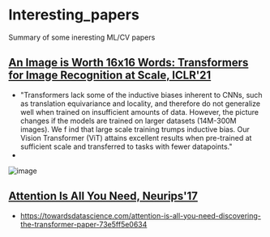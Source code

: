 # Interesting_papers
Summary of some ineresting ML/CV papers

## [An Image is Worth 16x16 Words: Transformers for Image Recognition at Scale, ICLR'21](https://arxiv.org/pdf/2010.11929)
* "Transformers lack some of the inductive biases inherent to CNNs, such as translation equivariance and locality, and therefore do not generalize well when trained on insufficient amounts of data. However, the picture changes if the models are trained on larger datasets (14M-300M images). We f ind that large scale training trumps inductive bias. Our Vision Transformer (ViT) attains excellent results when pre-trained at sufficient scale and transferred to tasks with fewer datapoints."
* 

![image](https://user-images.githubusercontent.com/13063395/147115474-a2f9919b-54ec-4a18-8f93-e7d196124b3d.png)


## [Attention Is All You Need, Neurips'17](https://proceedings.neurips.cc/paper/2017/file/3f5ee243547dee91fbd053c1c4a845aa-Paper.pdf)
* https://towardsdatascience.com/attention-is-all-you-need-discovering-the-transformer-paper-73e5ff5e0634
